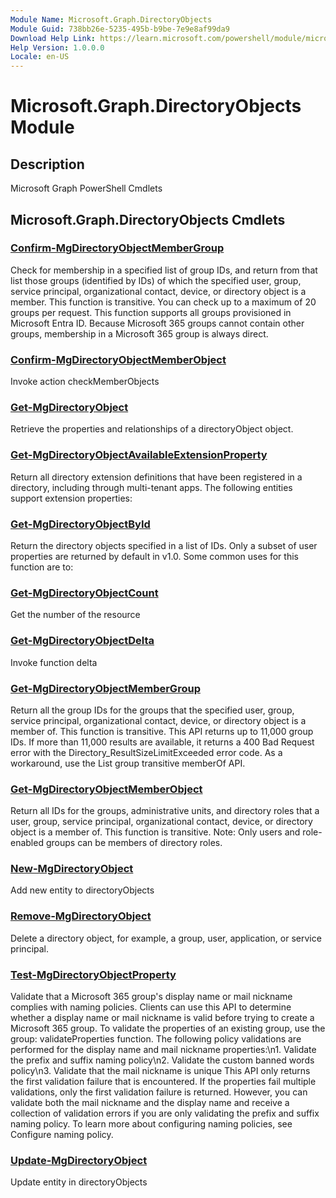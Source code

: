 ```yaml
---
Module Name: Microsoft.Graph.DirectoryObjects
Module Guid: 738bb26e-5235-495b-b9be-7e9e8af99da9
Download Help Link: https://learn.microsoft.com/powershell/module/microsoft.graph.directoryobjects
Help Version: 1.0.0.0
Locale: en-US
---
```


# Microsoft.Graph.DirectoryObjects Module
## Description
Microsoft Graph PowerShell Cmdlets

## Microsoft.Graph.DirectoryObjects Cmdlets
### [Confirm-MgDirectoryObjectMemberGroup](Confirm-MgDirectoryObjectMemberGroup.md)
Check for membership in a specified list of group IDs, and return from that list those groups (identified by IDs) of which the specified user, group, service principal, organizational contact, device, or directory object is a member.
This function is transitive.
You can check up to a maximum of 20 groups per request.
This function supports all groups provisioned in Microsoft Entra ID.
Because Microsoft 365 groups cannot contain other groups, membership in a Microsoft 365 group is always direct.

### [Confirm-MgDirectoryObjectMemberObject](Confirm-MgDirectoryObjectMemberObject.md)
Invoke action checkMemberObjects

### [Get-MgDirectoryObject](Get-MgDirectoryObject.md)
Retrieve the properties and relationships of a directoryObject object.

### [Get-MgDirectoryObjectAvailableExtensionProperty](Get-MgDirectoryObjectAvailableExtensionProperty.md)
Return all directory extension definitions that have been registered in a directory, including through multi-tenant apps.
The following entities support extension properties:

### [Get-MgDirectoryObjectById](Get-MgDirectoryObjectById.md)
Return the directory objects specified in a list of IDs.
Only a subset of user properties are returned by default in v1.0.
Some common uses for this function are to:

### [Get-MgDirectoryObjectCount](Get-MgDirectoryObjectCount.md)
Get the number of the resource

### [Get-MgDirectoryObjectDelta](Get-MgDirectoryObjectDelta.md)
Invoke function delta

### [Get-MgDirectoryObjectMemberGroup](Get-MgDirectoryObjectMemberGroup.md)
Return all the group IDs for the groups that the specified user, group, service principal, organizational contact, device, or directory object is a member of.
This function is transitive.
This API returns up to 11,000 group IDs.
If more than 11,000 results are available, it returns a 400 Bad Request error with the Directory_ResultSizeLimitExceeded error code.
As a workaround, use the List group transitive memberOf API.

### [Get-MgDirectoryObjectMemberObject](Get-MgDirectoryObjectMemberObject.md)
Return all IDs for the groups, administrative units, and directory roles that a user, group, service principal, organizational contact, device, or directory object is a member of.
This function is transitive.
Note: Only users and role-enabled groups can be members of directory roles.

### [New-MgDirectoryObject](New-MgDirectoryObject.md)
Add new entity to directoryObjects

### [Remove-MgDirectoryObject](Remove-MgDirectoryObject.md)
Delete a directory object, for example, a group, user, application, or service principal.

### [Test-MgDirectoryObjectProperty](Test-MgDirectoryObjectProperty.md)
Validate that a Microsoft 365 group's display name or mail nickname complies with naming policies.
Clients can use this API to determine whether a display name or mail nickname is valid before trying to create a Microsoft 365 group.
To validate the properties of an existing group, use the group: validateProperties function.
The following policy validations are performed for the display name and mail nickname properties:\n1.
Validate the prefix and suffix naming policy\n2.
Validate the custom banned words policy\n3.
Validate that the mail nickname is unique This API only returns the first validation failure that is encountered.
If the properties fail multiple validations, only the first validation failure is returned.
However, you can validate both the mail nickname and the display name and receive a collection of validation errors if you are only validating the prefix and suffix naming policy.
To learn more about configuring naming policies, see Configure naming policy.

### [Update-MgDirectoryObject](Update-MgDirectoryObject.md)
Update entity in directoryObjects

